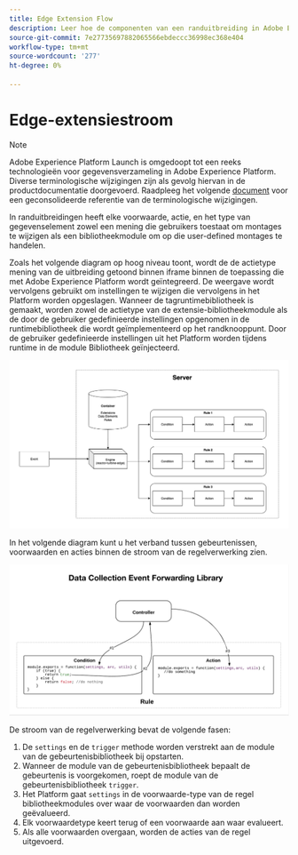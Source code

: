 ```yaml
---
title: Edge Extension Flow
description: Leer hoe de componenten van een randuitbreiding in Adobe Experience Platform met elkaar in runtime communiceren.
source-git-commit: 7e27735697882065566ebdeccc36998ec368e404
workflow-type: tm+mt
source-wordcount: '277'
ht-degree: 0%

---
```


# Edge-extensiestroom

>[!NOTE]
>
>Adobe Experience Platform Launch is omgedoopt tot een reeks technologieën voor gegevensverzameling in Adobe Experience Platform. Diverse terminologische wijzigingen zijn als gevolg hiervan in de productdocumentatie doorgevoerd. Raadpleeg het volgende [document](../../term-updates.md) voor een geconsolideerde referentie van de terminologische wijzigingen.

In randuitbreidingen heeft elke voorwaarde, actie, en het type van gegevenselement zowel een mening die gebruikers toestaat om montages te wijzigen als een bibliotheekmodule om op die user-defined montages te handelen.

Zoals het volgende diagram op hoog niveau toont, wordt de de actietype mening van de uitbreiding getoond binnen iframe binnen de toepassing die met Adobe Experience Platform wordt geïntegreerd. De weergave wordt vervolgens gebruikt om instellingen te wijzigen die vervolgens in het Platform worden opgeslagen. Wanneer de tagruntimebibliotheek is gemaakt, worden zowel de actietype van de extensie-bibliotheekmodule als de door de gebruiker gedefinieerde instellingen opgenomen in de runtimebibliotheek die wordt geïmplementeerd op het randknooppunt. Door de gebruiker gedefinieerde instellingen uit het Platform worden tijdens runtime in de module Bibliotheek geïnjecteerd.

![extensiestroom diagram](../images/flow/edge/event-processing-flow.png)

In het volgende diagram kunt u het verband tussen gebeurtenissen, voorwaarden en acties binnen de stroom van de regelverwerking zien.

![regelverwerkingsstroomdiagram](../images/flow/edge/rule-processing-flow.png)

De stroom van de regelverwerking bevat de volgende fasen:

1. De `settings` en de `trigger` methode worden verstrekt aan de module van de gebeurtenisbibliotheek bij opstarten.
1. Wanneer de module van de gebeurtenisbibliotheek bepaalt de gebeurtenis is voorgekomen, roept de module van de gebeurtenisbibliotheek `trigger`.
1. Het Platform gaat `settings` in de voorwaarde-type van de regel bibliotheekmodules over waar de voorwaarden dan worden geëvalueerd.
1. Elk voorwaardetype keert terug of een voorwaarde aan waar evalueert.
1. Als alle voorwaarden overgaan, worden de acties van de regel uitgevoerd.
